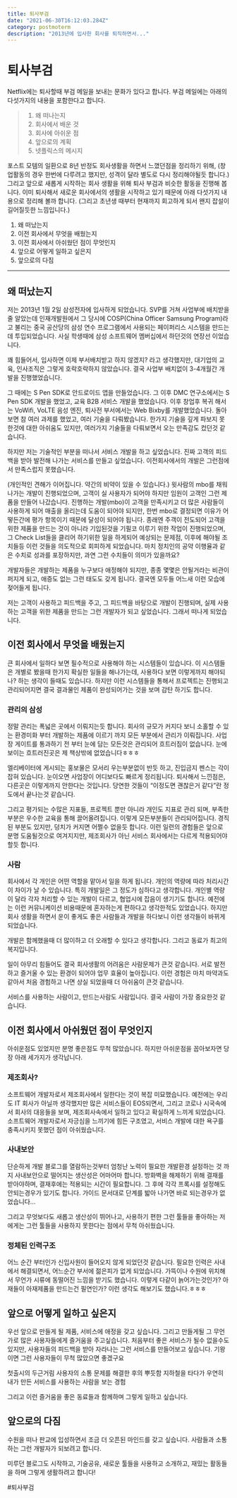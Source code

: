 ```yaml
---
title: 퇴사부검
date: "2021-06-30T16:12:03.284Z"
category: postmoterm
description: "2013년에 입사한 회사를 퇴직하면서..."
---
```


# 퇴사부검
Netflix에는 퇴사할때 부검 메일을 보내는 문화가 있다고 합니다.
부검 메일에는 아래의 다섯가지의 내용을 포함한다고 합니다.

> 1. 왜 떠나는지  
> 2. 회사에서 배운 것  
> 3. 회사에 아쉬운 점  
> 4. 앞으로의 계획  
> 5. 넷플릭스의 메시지  

포스트 모템의 일환으로 8년 반정도 회사생활을 하면서 느꼈던점을 정리하기 위해,
(창업활동의 경우 한번에 다루려고 했지만, 성격이 달라 별도로 다시 정리해야될듯 합니다.) 그리고 앞으로 새롭게 시작하는 회사 생활을 위해 퇴사 부검과 비슷한 활동을 진행해 봅니다.
이미 퇴사해서 새로운 회사에서의 생활을 시작하고 있기 때문에
아래 다섯가지 내용으로 정리해 볼까 합니다.
(그리고  초년생 때부터 현재까지 회고하게 되서 왠지 잡설이 길어질듯한 느낌입니다.)

1. 왜 떠났는지
2. 이전 회사에서 무엇을 배웠는지
3. 이전 회사에서 아쉬웠던 점이 무엇인지
4. 앞으로 어떻게 일하고 싶은지
5. 앞으로의 다짐
- - - -

## 왜 떠났는지
저는 2013년 1월 2일 삼성전자에 입사하게 되었습니다. SVP를 거쳐 사업부에 배치받을 줄 알았는데 인재개발원에서 그 당시에 COSP(China Officer Samsung Program)라고 불리는 중국 공산당의 삼성 연수 프로그램에서 사용되는 페이퍼리스 시스템을 만드는데 투입되었습니다.  사실 학생때에 삼성 소프트웨어 멤버십에서 하던것의 연장선 이었습니다.

꽤 힘들어서, 입사하면 이제 부서배치받고 하지 않겠지? 라고 생각했지만, 대기업의 교육, 인사조직은 그렇게 호락호락하지 않았습니다. 결국 사업부 배치없이 3-4개월간 개발을 진행했었습니다.

그 때에는 S Pen SDK로 안드로이드 앱을 만들었습니다. 그 이후 DMC 연구소에서는 S Pen SDK 개발을 했었고, 교육 B2B 서비스 개발을 했었습니다. 이후 창업후 복귀 해서는 VoWifi, VoLTE 음성 엔진, 퇴사전 부서에서는 Web Bixby를 개발했었습니다.
돌아보면 참 여러 과제를 했었고, 여러 기술을 다뤄봤습니다. 한가지 기술을 깊게 파보지 못한것에 대한 아쉬움도 있지만, 여러가지 기술들을 다뤄보면서 오는 만족감도 컸던것 같습니다.

하지만 저는 기술적인 부분을 떠나서 서비스 개발을 하고 싶었습니다. 진짜 고객의 피드백을 받아 발전해 나가는 서비스를 만들고 싶었습니다.
이전회사에서의 개발은 그런점에서 만족스럽지 못했습니다.

(개인적인 견해가 이어집니다. 약간의 비약이 있을 수 있습니다.)
윗사람의 mbo를 채워나가는 개발이 진행되었으며, 고객이 실 사용자가 되어야 하지만 임원이 고객인 그런 제품을 만들어 나갔습니다.
진행하는 개발(mbo)이 고객을 만족시키고 더 많은 사람들이 사용하게 되어 매출을 올리는데 도움이 되어야 되지만, 한번 mbo로 결정되면 이유가 어떻든간에 평가 항목이기 때문에 달성이 되어야 됩니다.
종래엔 주객이 전도되어 고객을 위한 제품을 만드는 것이 아니라 기입된것을 기필코 이루기 위한 작업이 진행되었으며, 그 Check List들을 클리어 하기위한 일을 하게되어 예상되는 문제점, 이후에 해야될 조치들등 이런 것들을 의도적으로 회피하게 되었습니다. 
마치 정치인의 공약 이행율과 같은 수치로 성과를 포장하지만, 과연 그런 수치들이 의미가 있을까요?

개발자들은 개발하는 제품을 누구보다 애정해야 되지만, 종종 몇몇은 안될거라는 비관이 퍼지게 되고, 애증도 없는 그런 태도도 갖게 됩니다.
결국엔 모두들 어느새 이런 모습에 젖어들게 됩니다.

저는 고객이 사용하고 피드백을 주고, 그 피드백을 바탕으로 개발이 진행되며, 실제 사용하는 고객을 위한 제품을 만드는 그런 개발자가 되고 싶었습니다. 그래서 떠나게 되었습니다.


## 이전 회사에서 무엇을 배웠는지
큰 회사에서 일하다 보면 필수적으로 사용해야 하는 시스템들이 있습니다. 이 시스템들은 개별로 봤을때 한가지 확실한 일들을 해나가는데, 사용하다 보면 이렇게까지 해야되나? 하는 생각이 들때도 있습니다. 하지만 이런 시스템들을 통해서 프로젝트는 진행되고 관리되어지면 결국 결과물인 제품이 완성되어가는 것을 보며 감탄 하기도 합니다.

### 관리의 삼성
정말 관리는 폭넓은 곳에서 이뤄지는듯 합니다. 회사의 규모가 커지다 보니 소홀할 수 있는 환경미화 부터 개발하는 제품에 이르기 까지 모든 부분에서 관리가 이뤄집니다. 사업장 게이트를 통과하기 전 부터 눈에 담는 모든것은 관리되어 흐트러짐이 없습니다.
눈에 보이는 흐트러진곳은 제 책상밖에 없었습니다ㅎㅎㅎ

엘리베이터에 게시되는 홍보물은 모서리 우는부분없이 반듯 하고, 진입금지 펜스는 각이 잡혀 있습니다. 눈이오면 사업장이 어디보다도 빠르게 정리됩니다. 퇴사해서 느낀점은, 다른곳은 이렇게까지 안한다는 것입니다. 당연한 것들이 “이정도면 괜찮은거 같다”란 정도에서 끝나는것 같습니다.

그리고 평가되는 수많은 지표들, 프로젝트 뿐만 아니라 개인도 지표로 관리 되며, 부족한 부분은 우수한 교육을 통해 끌어올려집니다.  이렇게 모든부분들이 관리되어집니다. 경직된 부분도 있지만, 덩치가 커지면 어쩔수 없을듯 합니다. 이런 일련의 경험들은 앞으로 분명 도움될것으로 여겨지지만, 제조회사가 아닌 서비스 회사에서는 다르게 적용되어야 할듯 합니다.

### 사람
회사에서 각 개인은 어떤 역할을 맡아서 일을 하게 됩니다. 개인의 역량에 따라 처리시간이 차이가 날 수 있습니다. 특히 개발일은 그 정도가 심하다고 생각합니다. 개인별 역량이 달라 각자 처리할 수 있는 개발이 다르고, 협업시에 잡음이 생기기도 합니다. 예전에는 이런 커뮤니케이션 비용때문에 혼자하는게 편하다고 생각한적도 있었습니다. 하지만 회사 생활을 하면서 운이 좋게도 좋은 사람들과 개발을 하다보니 이런 생각들이 바뀌게 되었습니다.

개발은 함께했을때 더 많이하고 더 오래할 수 있다고 생각합니다.
그리고 동료가 최고의 복지입니다.

일이 아무리 힘들어도 결국 회사생활의 어려움은 사람문제가 큰것 같습니다.
서로 발전하고 즐거울 수 있는 환경이 되어야 업무 효율이 높아집니다.
이런 경험은 마치 마약과도 같아서 처음 경험하고 나면 상실 되었을때 더 아쉬움이 큰것 같습니다.

서비스를 사용하는 사람이고, 만드는사람도 사람입니다. 결국 사람이 가장 중요한것 같습니다.


## 이전 회사에서 아쉬웠던 점이 무엇인지
아쉬운점도 있었지만 분명 좋은점도 무척 많았습니다. 하지만 아쉬운점을 꼽아보자면 당장 아래 세가지가 생각납니다.

### 제조회사?
소프트웨어 개발자로서 제조회사에서 일한다는 것이 복잡 미묘했습니다. 예전에는 우리도 IT 회사가 아닐까 생각했지만 많은 서비스들이 EOS되면서, 그리고 코로나 시국속에서 회사의 대응들을 보며, 제조회사속에서 일하고 있다고 확실하게 느끼게 되었습니다.
소프트웨어 개발자로서 자긍심을 느끼기에 힘든 구조였고, 서비스 개발에 대한 욕구를 충족시키지 못했던 점이 아쉬웠습니다.

### 사내보안
단순하게 개발 블로그를 열람하는것부터 엄청난 노력이 필요한 개발환경 설정하는 것 까지 사내보안으로 떨어지는 생산성은 어마어마 합니다. 방화벽을 해제하기 위해 결재를 받아야하며, 결재후에는 적용되는 시간이 필요합니다. 그 후에 각각 프록시를 설정해도 안되는경우가 있기도 합니다.
가이드 문서대로 단계를 밟아 나가면 바로 되는경우가 없었습니다…

그리고 무엇보다도 새롭고 생산성이 뛰어나고, 사용하기 편한 그런 툴들을 좋아하는 저에게는 그런 툴들을 사용하지 못한다는 점에서 무척 아쉬웠습니다.

### 정체된 인력구조
어느 순간 부터인가 신입사원이 들어오지 않게 되었던것 같습니다. 필요한 인력은 사내에서 해결되면서, 어느순간 부서에 젊은피가 없게 되었습니다. 가뜩이나 수원에 위치해서 무언가 시류에 동떨어진 느낌을 받기도 했습니다. 이렇게 다같이 늙어가는것인가? 아재들이 아재제품을 만드는건 필연인가? 이런 생각도 해보기도 했습니다.ㅎㅎㅎ


## 앞으로 어떻게 일하고 싶은지
우선 앞으로 만들게 될 제품, 서비스에 애정을 갖고 싶습니다.
그리고 만들게될 그 무언가로 많은 사용자들에게 즐거움을 주고싶습니다.
처음부터 좋은 서비스가 될수 없을수도 있지만, 사용자들의 피드백을 받아 자라나는 그런 서비스를 만들어보고 싶습니다. 기왕이면 그런 사용자들이 무척 많았으면 좋겠구요

첫출시의 두근거림
사용자의 소통
문제를 해결한 후의 뿌듯함
지하철을 타다가 우연히 내가 만든 서비스를 사용하는 사람을 보는 경험

그리고 이런 즐거움을 좋은 동료들과 함께하며
그렇게 일하고 싶습니다. 


## 앞으로의 다짐
수원을 떠나 판교에 입성하면서 조금 더 오픈된 마인드를 갖고 싶습니다.
사람들과 소통하는 그런 개발자가 되보려고 합니다.

미루던 블로그도 시작하고,
기술공유, 새로운 툴들을 사용하고 소개하고, 재밌는 활동들을 하며 그렇게 생활하려고 합니다!


#퇴사부검
